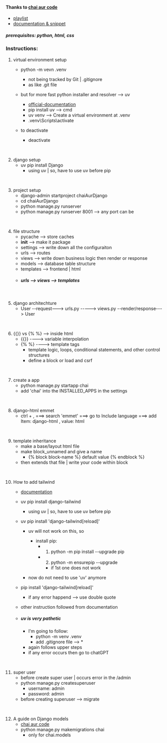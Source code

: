 #### Thanks to [chai aur code](https://www.youtube.com/@chaiaurcode)
- [playlist](https://www.youtube.com/playlist?list=PLu71SKxNbfoDOf-6vAcKmazT92uLnWAgy)
- [documentation & snippet](https://chaicode.com/blogs/)


##### prerequisites: python, html, css

### Instructions:
1. virtual environment setup
    - python -m vevn .venv
        - not being tracked by Git | .gitignore
        - as like .git file

    - but for more fast python installer and resolver --> uv
        
        - [official-documentation](https://pypi.org/project/uv)
        - pip install uv  -->  cmd
        - uv venv  -->  Create a virtual environment at .venv
        - .venv\Scripts\activate

    - to deactivate
        - deactivate
<br>


2. django setup
    - uv pip install Django
        - using uv | so, have to use uv before pip
<br>


3. project setup
    - django-admin startproject chaiAurDjango
    - cd chaiAurDjango
    - python manage.py runserver
    - python manage.py runserver 8001 --> any port can be
<br>


4. file structure
    - pycache  -->  store caches
    - __init__  -->  make it package
    - settings  -->  write down all the configuraiton
    - urls  -->  routes
    - views  -->  write down business logic then render or response
    - models  -->  database table structure
    - templates  -->  frontend | html
    - ##### urls --> views --> templates
<br>


5. django architechture
    - User  --request--->  urls.py  -----> views.py  --render/response--->  User
<br>


6. {{}} vs {% %} --> inside html
    - {{}}  ---->  variable interpolation
    - {% %}  ---->  template tags
        - template logic, loops, conditional statements, and other control structures
        - define a block or load and csrf
<br>


7. create a app
    - python manage.py startapp chai
    - add 'chai' into the INSTALLED_APPS in the settings
<br>


8. django-html emmet
    - ctrl + ,  ===>  search 'emmet'  ===>  go to Include language  ===>  add Item: django-html , value: html
<br>


9. template inheritance
    - make a base/layout html file
    - make block_unnamed and give a name
        - {% block block-name %} default value {% endblock %}
    - then extends that file | write your code within block
<br>


10. How to add tailwind
    - [documentation](https://django-tailwind.readthedocs.io/en/latest/installation.html)
    - uv pip install django-tailwind
        - using uv | so, have to use uv before pip
    - uv pip install 'django-tailwind[reload]'
        - uv will not work on this, so
            - install pip: 
                - 1. python -m pip install --upgrade pip
                - 2. python -m ensurepip --upgrade
                    - if 1st one does not work

        - now do not need to use 'uv' anymore
    - pip install 'django-tailwind[reload]'
        - if any error happend --> use double quote
    - other instruction followed from documentation

    - ##### uv is very pathetic
        - I'm going to follow:
            - python -m venv .venv
            - add .gitignore file --> *
        - again follows upper steps
        - if any error occurs then go to chatGPT
<br>


11. super user
    - before create super user | occurs error in the /admin
    - python manage.py createsuperuser
        - username: admin
        - password: admin
    - before creating superuser  -->  migrate
<br>


12. A guide on Django models
    - [chai aur code](https://chaicode.com/blogs/a-guide-on-django-models)
    - python manage.py makemigrations chai
        - only for chai.models